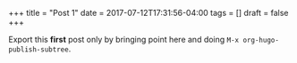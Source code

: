 +++
title = "Post 1"
date = 2017-07-12T17:31:56-04:00
tags = []
draft = false
+++

Export this **first** post only by bringing point here and doing `M-x org-hugo-publish-subtree`.
